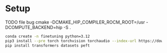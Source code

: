 # Setup

 TODO file bug cmake -DCMAKE_HIP_COMPILER_ROCM_ROOT=/usr -DCOMPUTE_BACKEND=hip -S .

```bash
conda create -n finetuning python=3.12
pip3 install --pre torch torchvision torchaudio --index-url https://download.pytorch.org/whl/nightly/rocm6.2
pip install transformers datasets peft
```
